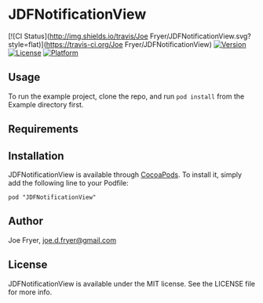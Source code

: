 # JDFNotificationView

[![CI Status](http://img.shields.io/travis/Joe Fryer/JDFNotificationView.svg?style=flat)](https://travis-ci.org/Joe Fryer/JDFNotificationView)
[![Version](https://img.shields.io/cocoapods/v/JDFNotificationView.svg?style=flat)](http://cocoadocs.org/docsets/JDFNotificationView)
[![License](https://img.shields.io/cocoapods/l/JDFNotificationView.svg?style=flat)](http://cocoadocs.org/docsets/JDFNotificationView)
[![Platform](https://img.shields.io/cocoapods/p/JDFNotificationView.svg?style=flat)](http://cocoadocs.org/docsets/JDFNotificationView)

## Usage

To run the example project, clone the repo, and run `pod install` from the Example directory first.

## Requirements

## Installation

JDFNotificationView is available through [CocoaPods](http://cocoapods.org). To install
it, simply add the following line to your Podfile:

    pod "JDFNotificationView"

## Author

Joe Fryer, joe.d.fryer@gmail.com

## License

JDFNotificationView is available under the MIT license. See the LICENSE file for more info.

